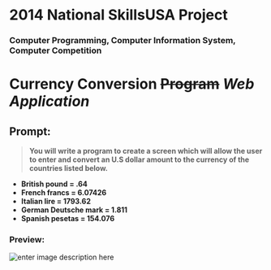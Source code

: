
# 2014 National SkillsUSA Project
### Computer Programming, Computer Information System, Computer Competition

# Currency Conversion ~~Program~~ *Web Application*
## Prompt: 

> **You will write a program to create a screen which will allow the user**
> **to enter and convert an U.S dollar amount to the currency of the**
> **countries listed below.**

 - **British pound = .64**
 - **French francs = 6.07426**
 - **Italian lire = 1793.62**
 - **German Deutsche mark = 1.811**
 - **Spanish pesetas = 154.076**
 
### Preview: 
![enter image description here](https://media.giphy.com/media/v1.Y2lkPTc5MGI3NjExZzdzM2Jld2RycXpuM281dmQ2NTNzdWFuMWhxMDNrYTA2aGgxeHppciZlcD12MV9pbnRlcm5hbF9naWZfYnlfaWQmY3Q9Zw/xazVX2EgXtqxDP3n5l/source.gif)
